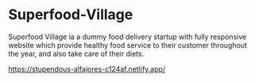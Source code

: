 # Superfood-Village

Superfood Village ia a dummy food delivery startup with fully responsive website which provide healthy food service to their customer throughout the year, and also take care of their diets.

https://stupendous-alfajores-c124af.netlify.app/

